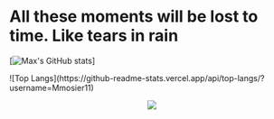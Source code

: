 # All these moments will be lost to time. Like tears in rain

 [![Max's GitHub stats](https://github-readme-stats.vercel.app/api?username=Mmosier11&show_icons=true&theme=tokyonight&hide=stars)]
<p align="center">
 
</p>
<p align="center">
 
</p>
![Top Langs](https://github-readme-stats.vercel.app/api/top-langs/?username=Mmosier11)


<p align="center"><img src="https://c.tenor.com/q8U7ukj2gecAAAAC/all-might-scream.gif" /></p>

<!--
**Mmosier11/Mmosier11** is a ✨ _special_ ✨ repository because its `README.md` (this file) appears on your GitHub profile.

Here are some ideas to get you started:

- 🔭 I’m currently working on ...
- 🌱 I’m currently learning ...
- 👯 I’m looking to collaborate on ...
- 🤔 I’m looking for help with ...
- 💬 Ask me about ...
- 📫 How to reach me: ...
- 😄 Pronouns: ...
- ⚡ Fun fact: ...
-->
